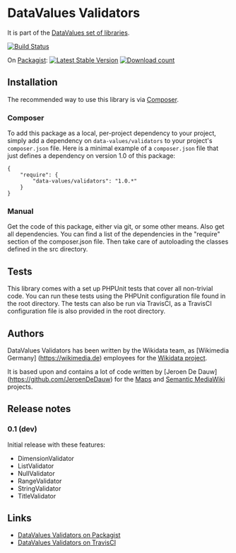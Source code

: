 # DataValues Validators


It is part of the [DataValues set of libraries](https://github.com/DataValues).

[![Build Status](https://secure.travis-ci.org/DataValues/Validators.png?branch=master)](http://travis-ci.org/DataValues/Validators)

On [Packagist](https://packagist.org/packages/data-values/validators):
[![Latest Stable Version](https://poser.pugx.org/data-values/validators/version.png)](https://packagist.org/packages/data-values/validators)
[![Download count](https://poser.pugx.org/data-values/validators/d/total.png)](https://packagist.org/packages/data-values/validators)

## Installation

The recommended way to use this library is via [Composer](http://getcomposer.org/).

### Composer

To add this package as a local, per-project dependency to your project, simply add a
dependency on `data-values/validators` to your project's `composer.json` file.
Here is a minimal example of a `composer.json` file that just defines a dependency on
version 1.0 of this package:

    {
        "require": {
            "data-values/validators": "1.0.*"
        }
    }

### Manual

Get the code of this package, either via git, or some other means. Also get all dependencies.
You can find a list of the dependencies in the "require" section of the composer.json file.
Then take care of autoloading the classes defined in the src directory.

## Tests

This library comes with a set up PHPUnit tests that cover all non-trivial code. You can run these
tests using the PHPUnit configuration file found in the root directory. The tests can also be run
via TravisCI, as a TravisCI configuration file is also provided in the root directory.

## Authors

DataValues Validators has been written by the Wikidata team, as [Wikimedia Germany]
(https://wikimedia.de) employees for the [Wikidata project](https://wikidata.org/).

It is based upon and contains a lot of code written by [Jeroen De Dauw]
(https://github.com/JeroenDeDauw) for the [Maps](https://github.com/JeroenDeDauw/Maps) and
[Semantic MediaWiki](https://semantic-mediawiki.org/) projects.

## Release notes

### 0.1 (dev)

Initial release with these features:

* DimensionValidator
* ListValidator
* NullValidator
* RangeValidator
* StringValidator
* TitleValidator

## Links

* [DataValues Validators on Packagist](https://packagist.org/packages/data-values/validators)
* [DataValues Validators on TravisCI](https://travis-ci.org/DataValues/Validators)
